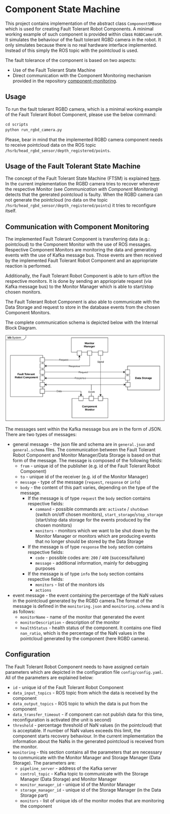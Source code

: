 # Component State Machine

This project contains implementation of the abstract class `ComponentSMBase` which is used for creating Fault Tolerant Robot Components. A minimal working example of such component is provided within class `RGBDCameraSM`. It simulates the behaviour of the fault tolerant RGBD camera in the robot. It only simulates because there is no real hardware interface implemented. Instead of this simply the ROS topic with the pointcloud is used.

The fault tolerance of the component is based on two aspects:

* Use of the Fault Tolerant State Machine
* Direct communication with the Component Monitoring mechanism provided in the repository [component-monitoring](https://github.com/HBRS-SDP/component-monitoring).

## Usage

To run the fault tolerant RGBD camera, which is a minimal working example of the Fault Tolerant Robot Component, please use the below command:

```python
cd scripts
python run_rgbd_camera.py
```

Please, bear in mind that the implemented RGBD camera component needs to receive pointcloud data on the ROS topic `/hsrb/head_rgbd_sensor/depth_registered/points`.

## Usage of the Fault Tolerant State Machine

The concept of the Fault Tolerant State Machine (FTSM) is explained [here](https://github.com/ropod-project/ftsm). In the current implementation the RGBD camera tries to recover whenever the respective Monitor (see *Communication with Component Monitoring*) detects that the gererated pointcloud is faulty. When the RGBD camera can not generate the pointcloud (no data on the topic `/hsrb/head_rgbd_sensor/depth_registered/points`) it tries to reconfigure itself.

## Communication with Component Monitoring

The implemented Fault Tolerant Component is transferring data (e.g.: pointcloud) to the Component Monitor with the use of ROS messages. Respective Component Monitors are monitoring the data and generating events with the use of Kafka message bus. Those events are then received by the implemented Fault Tolerant Robot Component and an appriopriate reaction is performed.

Additionally, the Fault Tolerant Robot Component is able to turn off/on the respective monitors. It is done by sending an appriopriate request (via Kafka message bus) to the Monitor Manager which is able to start/stop chosen monitors. 

The Fault Tolerant Robot Component is also able to communicate with the Data Storage and request to store in the database events from the chosen Component Monitors.

The complete communication schema is depicted below with the Internal Block Diagram.

![System architecture](../docs/figures/commponent_sm_comm.png)

The messages sent within the Kafka message bus are in the form of JSON. There are two types of messages:

* general message - the json file and schema are in `general.json` and `general.schema` files. The communication between the Fault Tolerant Robot Component and Monitor Manager/Data Storage is based on that form of the message. The message is composed of the following fields:
  * `from` - unique id of the publisher (e.g. id of the Fault Tolerant Robot Component)
  * `to` - unique id of the receiver (e.g. id of the Monitor Manager)
  * `message` - type of the message (`request`, `response` or `info`)
  * `body` - the content of this part varies, depending on the type of the message.
    * If the message is of type `request` the `body` section contains respective fields:
      * `command` - possible commands are: `activate` / `shutdown` (switch on/off chosen monitors), `start_storage`/`stop_storage` (start/stop data storage for the events produced by the chosen monitors)
      * `monitors` - monitors which we want to be shut down by the Monitor Manager or monitors which are producing events that no longer should be stored by the Data Storage 
    * If the message is of type `response` the `body` section contains respective fields:
      * `code` - possible codes are: `200` / `400` (success/failure)
      * `message` - additional information, mainly for debugging purposes
    * If the message is of type `info` the `body` section contains respective fields:
      * `monitors` - list of the monitors ids
      * `actions`
* event message - the event containing the percentage of the NaN values in the pointcloud generated by the RGBD camera.The format of the message is defined in the `monitoring.json` and `monitoring.schema` and is as follows:
  * `monitorName` - name of the monitor that generated the event
  * `monitorDescription` - description of the monitor
  * `healthStatus` - health status of the component. It contains one filed `nan_ratio`, which is the percentage of the NaN values in the pointcloud generated by the component (here RGBD camera).

## Configuration

The Fault Tolerant Robot Component needs to have assigned certain parameters which are depicted in the configuration file `config/config.yaml`. All of the parameters are explained below:

* `id` - unique id of the Fault Tolerant Robot Component
* `data_input_topics` - ROS topic from which the data is received by the component
* `data_output_topics` - ROS topic to which the data is put from the component
* `data_transfer_timeout` - if component can not publish data for this time, reconfiguration is activated (the unit is second)
* `threshold` - percentage threshold of NaN values (in the pointcloud) that is acceptable. If number of NaN values exceeds this limit, the component starts recovery behaviour. In the current implementation the information about the NaNs in the generated pointcloud is received from the monitor.
* `monitoring` - this section contains all the parameters that are necessary to communicate with the Monitor Manager and Storage Manager (Data Storage). The parameters are:
  * `pipeline_server` - address of the Kafka server
  * `control_topic` - Kafka topic to communicate with the Storage Manager (Data Storage) and Monitor Manager
  * `monitor_manager_id` - unique id of the Monitor Manager
  * `storage_manager_id` - unique id of the Storage Manager (in the Data Storage part)
  * `monitors` - list of unique ids of the monitor modes that are monitoring the component
